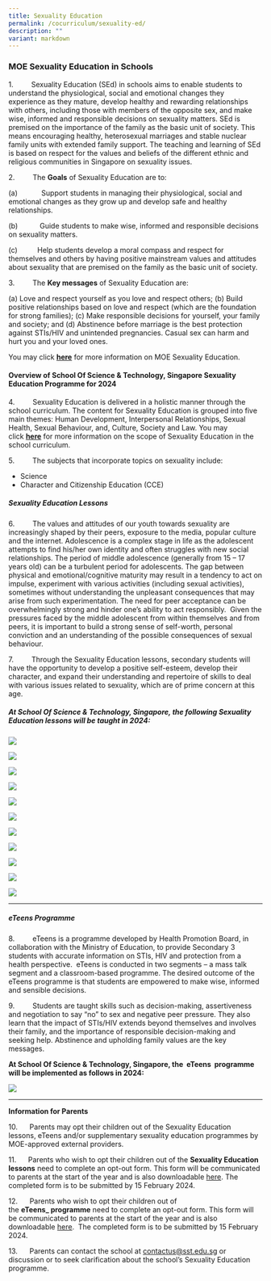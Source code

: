 ```yaml
---
title: Sexuality Education
permalink: /cocurriculum/sexuality-ed/
description: ""
variant: markdown
---
```

### MOE Sexuality Education in Schools

1.         Sexuality Education (SEd) in schools aims to enable students to understand the physiological, social and emotional changes they experience as they mature, develop healthy and rewarding relationships with others, including those with members of the opposite sex, and make wise, informed and responsible decisions on sexuality matters. SEd is premised on the importance of the family as the basic unit of society. This means encouraging healthy, heterosexual marriages and stable nuclear family units with extended family support. The teaching and learning of SEd is based on respect for the values and beliefs of the different ethnic and religious communities in Singapore on sexuality issues.

2.         The **Goals** of Sexuality Education are to:

(a)            Support students in managing their physiological, social                 and emotional changes as they grow up and develop                       safe and healthy relationships.

(b)           Guide students to make wise, informed and responsible                   decisions on sexuality matters.

(c)          Help students develop a moral compass and respect for                 themselves and others by having positive mainstream                     values and attitudes about sexuality that are premised on               the family as the basic unit of society.
		 

3.         The **Key messages** of Sexuality Education are:

(a)       Love and respect yourself as you love and respect others;
(b)       Build positive relationships based on love and respect                    (which are the foundation for strong families);
(c)       Make responsible decisions for yourself, your family and                  society; and
(d)      Abstinence before marriage is the best protection against                STIs/HIV and unintended pregnancies. Casual sex can harm            and hurt you and your loved ones.

You may click [**here**](https://www.moe.gov.sg/education-in-sg/our-programmes/sexuality-education) for more information on MOE Sexuality Education.


#### Overview of School Of Science & Technology, Singapore Sexuality Education Programme for 2024

4.         Sexuality Education is delivered in a holistic manner through the school curriculum. The content for Sexuality Education is grouped into five main themes: Human Development, Interpersonal Relationships, Sexual Health, Sexual Behaviour, and, Culture, Society and Law. You may click [**here**](https://www.moe.gov.sg/education-in-sg/our-programmes/sexuality-education/scope-and-teaching-approach) for more information on the scope of Sexuality Education in the school curriculum. 

5.         The subjects that incorporate topics on sexuality include:

*   Science
*   Character and Citizenship Education (CCE)

##### Sexuality Education Lessons

6.         The values and attitudes of our youth towards sexuality are increasingly shaped by their peers, exposure to the media, popular culture and the internet. Adolescence is a complex stage in life as the adolescent attempts to find his/her own identity and often struggles with new social relationships. The period of middle adolescence (generally from 15 – 17 years old) can be a turbulent period for adolescents. The gap between physical and emotional/cognitive maturity may result in a tendency to act on impulse, experiment with various activities (including sexual activities), sometimes without understanding the unpleasant consequences that may arise from such experimentation. The need for peer acceptance can be overwhelmingly strong and hinder one’s ability to act responsibly.  Given the pressures faced by the middle adolescent from within themselves and from peers, it is important to build a strong sense of self-worth, personal conviction and an understanding of the possible consequences of sexual behaviour. 

7.         Through the Sexuality Education lessons, secondary students will have the opportunity to develop a positive self-esteem, develop their character, and expand their understanding and repertoire of skills to deal with various issues related to sexuality, which are of prime concern at this age.    


##### At School Of Science & Technology, Singapore, the following Sexuality Education lessons will be taught in 2024:

![](/images/Curriculum/Sec_1.jpg)

![](/images/Curriculum/Sec_1_a__2.jpg)

![](/images/Curriculum/Sec_1_b_.jpg)

![](/images/Curriculum/Sec_2.jpg)

![](/images/Curriculum/Sec_2_a_.jpg)

![](/images/Curriculum/Sec_2_b_.jpg)

![](/images/Curriculum/Sec_3.jpg)

![](/images/Curriculum/Sec_3__a_.jpg)

![](/images/Curriculum/Sec_4.jpg)

![](/images/Curriculum/Sec_4__a_.jpg)

![](/images/Curriculum/Sec_4_b_.jpg)
* * *
##### eTeens Programme

8.         eTeens is a programme developed by Health Promotion Board, in collaboration with the Ministry of Education, to provide Secondary 3 students with accurate information on STIs, HIV and protection from a health perspective.  eTeens is conducted in two segments – a mass talk segment and a classroom-based programme.  The desired outcome of the eTeens programme is that students are empowered to make wise, informed and sensible decisions.

9.         Students are taught skills such as decision-making, assertiveness and negotiation to say “no” to sex and negative peer pressure. They also learn that the impact of STIs/HIV extends beyond themselves and involves their family, and the importance of responsible decision-making and seeking help. Abstinence and upholding family values are the key messages.

**At School Of Science & Technology, Singapore, the  eTeens  programme will be implemented as follows in 2024:**

![](/images/Curriculum/e_teems_programme.jpg)

* * *

**Information for Parents**

10.      Parents may opt their children out of the Sexuality Education lessons, eTeens and/or supplementary sexuality education programmes by MOE-approved external providers.

11.      Parents who wish to opt their children out of the **Sexuality Education lessons** need to complete an opt-out form. This form will be communicated to parents at the start of the year and is also downloadable [here](https://drive.google.com/file/d/1VsKcPZa2QDcoqofqFDAqsfmb7xthVyUx/view?usp=sharing).
The completed form is to be submitted by 15 February 2024.

12.      Parents who wish to opt their children out of the **eTeens_ programme** need to complete an opt-out form. This form will be communicated to parents at the start of the year and is also downloadable [here](https://drive.google.com/file/d/14V3JmlluAqZvSMJBVPWaeGUFGD_QrUeX/view?usp=sharing).  The completed form is to be submitted by 15 February 2024.

13.      Parents can contact the school at [contactus@sst.edu.sg](mailto:contactus@sst.edu.sgf) or discussion or to seek clarification about the school’s Sexuality Education programme.

